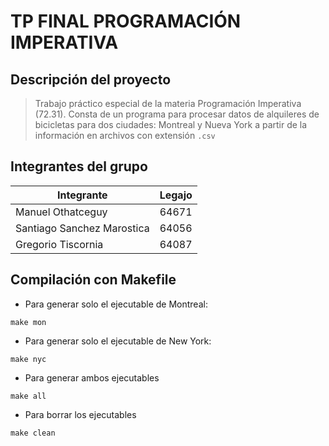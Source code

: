 # TP FINAL PROGRAMACIÓN IMPERATIVA

## Descripción del proyecto
> Trabajo práctico especial de la materia Programación Imperativa (72.31). Consta de un programa para procesar datos de alquileres de bicicletas para dos ciudades: Montreal y Nueva York a partir de la información en archivos con extensión `.csv`

## Integrantes del grupo

| Integrante | Legajo |
| ----------- | ----------- |
| Manuel Othatceguy | 64671 |
| Santiago Sanchez Marostica | 64056 |
| Gregorio Tiscornia | 64087 |

## Compilación con Makefile
- Para generar solo el ejecutable de Montreal:
```
make mon
```
- Para generar solo el ejecutable de New York:
```
make nyc
```
- Para generar ambos ejecutables
```
make all
```
- Para borrar los ejecutables
```
make clean
```
